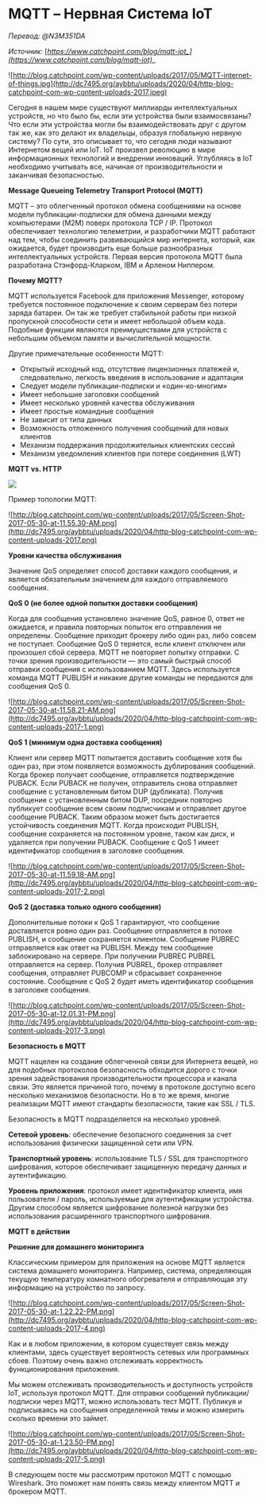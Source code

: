 # MQTT – Нервная Система IoT

_Перевод: @N3M351DA_

&#x20;_Источник:_ [_https://www.catchpoint.com/blog/mqtt-iot_](https://www.catchpoint.com/blog/mqtt-iot)__

![http://blog.catchpoint.com/wp-content/uploads/2017/05/MQTT-internet-of-things.jpg](http://dc7495.org/aybbtu/uploads/2020/04/http-blog-catchpoint-com-wp-content-uploads-2017.jpeg)

Сегодня в нашем мире существуют миллиарды интеллектуальных устройств, но что было бы, если эти устройства были взаимосвязаны? Что если эти устройства могли бы взаимодействовать друг с другом так же, как это делают их владельцы, образуя глобальную нервную систему? По сути, это описывает то, что сегодня люди называют Интернетом вещей или IoT. IoT произвел революцию в мире информационных технологий и внедрении инноваций. Углубляясь в IoT необходимо учитывать все, начиная от производительности и заканчивая безопасностью.

**Message Queueing Telemetry Transport Protocol (MQTT)**

MQTT – это облегченный протокол обмена сообщениями на основе модели публикации-подписки для обмена данными между компьютерами (M2M) поверх протокола TCP / IP. Протокол обеспечивает технологию телеметрии, и разработчики MQTT работают над тем, чтобы соединить развивающийся мир интернета, который, как ожидается, будет производить еще больше разнообразных интеллектуальных устройств. Первая версия протокола MQTT была разработана Стэнфорд-Кларком, IBM и Арленом Ниппером.

**Почему MQTT?**

MQTT используется Facebook для приложения Messenger, которому требуется постоянное подключение к своим серверам без потери заряда батареи. Он так же требует стабильной работы при низкой пропускной способности сети и имеет небольшой объем кода. Подобные функции являются преимуществами для устройств с небольшим объемом памяти и вычислительной мощности.

Другие примечательные особенности MQTT:

* Открытый исходный код, отсутствие лицензионных платежей и, следовательно, легкость введения в использование и адаптации
* Следует модели публикации-подписки и «один-ко-многим»
* Имеет небольшие заголовки сообщений
* Имеет несколько уровней качества обслуживания
* Имеет простые командные сообщения
* Не зависит от типа данных
* Возможность отложенного получения сообщений для новых клиентов
* Механизм поддержания продолжительных клиентских сессий
* Механизм уведомления клиентов при потере соединения (LWT)

**MQTT vs. HTTP**

![](http://dc7495.org/aybbtu/uploads/2020/04/word-image-64.png)

Пример топологии MQTT:

![http://blog.catchpoint.com/wp-content/uploads/2017/05/Screen-Shot-2017-05-30-at-11.55.30-AM.png](http://dc7495.org/aybbtu/uploads/2020/04/http-blog-catchpoint-com-wp-content-uploads-2017.png)

**Уровни качества обслуживания**

Значение QoS определяет способ доставки каждого сообщения, и является обязательным значением для каждого отправляемого сообщения.

**QoS 0 (не более одной попытки доставки сообщения)**

Когда для сообщения установлено значение QoS, равное 0, ответ не ожидается, и правила повторных попыток его отправления не определены. Сообщение приходит брокеру либо один раз, либо совсем не поступает. Сообщение QoS 0 теряется, если клиент отключен или произошел сбой сервера. MQTT не повторяет попытку отправки. С точки зрения производительности — это самый быстрый способ отправки сообщения с использованием MQTT. Здесь используется команда MQTT PUBLISH и никакие другие команды не передаются для сообщения QoS 0.

![http://blog.catchpoint.com/wp-content/uploads/2017/05/Screen-Shot-2017-05-30-at-11.58.21-AM.png](http://dc7495.org/aybbtu/uploads/2020/04/http-blog-catchpoint-com-wp-content-uploads-2017-1.png)

**QoS 1 (минимум одна доставка сообщения)**

Клиент или сервер MQTT попытается доставить сообщение хотя бы один раз, при этом появляется возможность дублирования сообщений. Когда брокер получает сообщение, отправляется подтверждение PUBACK. Если PUBACK не получен, отправитель снова отправляет сообщение с установленным битом DUP (дубликата). Получив сообщение с установленным битом DUP, посредник повторно публикует сообщение всем своим подписчикам и отправляет другое сообщение PUBACK. Таким образом может быть достигается устойчивость соединения MQTT. Когда происходит PUBLISH, сообщение сохраняется на постоянном уровне, таком как диск, и удаляется при получении PUBACK. Сообщение с QoS 1 имеет идентификатор сообщения в заголовке сообщения.

![http://blog.catchpoint.com/wp-content/uploads/2017/05/Screen-Shot-2017-05-30-at-11.59.18-AM.png](http://dc7495.org/aybbtu/uploads/2020/04/http-blog-catchpoint-com-wp-content-uploads-2017-2.png)

**QoS 2 (доставка только одного сообщения)**

Дополнительные потоки к QoS 1 гарантируют, что сообщение доставляется ровно один раз. Сообщение отправляется в потоке PUBLISH, и сообщение сохраняется клиентом. Сообщение PUBREC отправляется как ответ на PUBLISH. Между тем сообщение заблокировано на сервере. При получении PUBREC PUBREL отправляется на сервер. Получив PUBREL, брокер отправляет сообщения, отправляет PUBCOMP и сбрасывает сохраненное состояние. Сообщение с QoS 2 будет иметь идентификатор сообщения в заголовке сообщения.

![http://blog.catchpoint.com/wp-content/uploads/2017/05/Screen-Shot-2017-05-30-at-12.01.31-PM.png](http://dc7495.org/aybbtu/uploads/2020/04/http-blog-catchpoint-com-wp-content-uploads-2017-3.png)

**Безопасность в MQTT**

MQTT нацелен на создание облегченной связи для Интернета вещей, но для подобных протоколов безопасность обходится дорого с точки зрения задействования производительности процессора и канала связи. Это является причиной того, почему в протоколе доступно всего несколько механизмов безопасности. Но в то же время, многие реализации MQTT имеют стандарты безопасности, такие как SSL / TLS.

Безопасность в MQTT подразделяется на несколько уровней.

**Сетевой уровень**: обеспечение безопасного соединения за счет использования физически защищенной сети или VPN.

**Транспортный уровень**: использование TLS / SSL для транспортного шифрования, которое обеспечивает защищенную передачу данных и аутентификацию.

**Уровень приложения**: протокол имеет идентификатор клиента, имя пользователя / пароль, используемые для аутентификации устройства. Другим способом является шифрование полезной нагрузки без использования расширенного транспортного шифрования.

**MQTT в действии**

**Решение для домашнего мониторинга**

Классическим примером для приложения на основе MQTT является система домашнего мониторинга. Например, система, определяющая текущую температуру комнатного обогревателя и отправляющая эту информацию на устройство по запросу.

![http://blog.catchpoint.com/wp-content/uploads/2017/05/Screen-Shot-2017-05-30-at-1.22.22-PM.png](http://dc7495.org/aybbtu/uploads/2020/04/http-blog-catchpoint-com-wp-content-uploads-2017-4.png)

Как и в любом приложении, в котором существует связь между клиентами, здесь существует вероятность сетевых или программных сбоев. Поэтому очень важно отслеживать корректность функционирования приложения.

Мы можем отслеживать производительность и доступность устройств IoT, используя протокол MQTT. Для отправки сообщений публикации/подписки через MQTT, можно использовать тест MQTT. Публикуя и подписываясь на сообщения определенной темы и можно измерить сколько времени это займет.

![http://blog.catchpoint.com/wp-content/uploads/2017/05/Screen-Shot-2017-05-30-at-1.23.50-PM.png](http://dc7495.org/aybbtu/uploads/2020/04/http-blog-catchpoint-com-wp-content-uploads-2017-5.png)

В следующем посте мы рассмотрим протокол MQTT с помощью Wireshark. Это поможет нам понять связь между клиентом MQTT и брокером MQTT.
